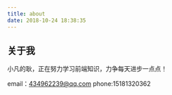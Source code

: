 ```yaml
---
title: about
date: 2018-10-24 18:38:35
---
```


##  关于我
小凡的耿，正在努力学习前端知识，力争每天进步一点点！

email：434962239@qq.com
phone:15181320362
